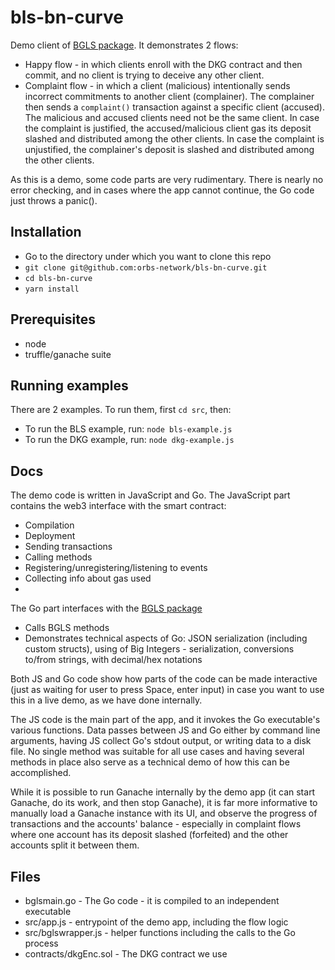 # bls-bn-curve

Demo client of [BGLS package](https://github.com/orbs-network/bgls). It demonstrates 2 flows:
* Happy flow - in which clients enroll with the DKG contract and then commit, and no client is trying to deceive any other client.
* Complaint flow - in which a client (malicious) intentionally sends incorrect commitments to another client (complainer).
The complainer then sends a `complaint()` transaction against a specific client (accused).
The malicious and accused clients need not be the same client. In case the complaint is justified, the accused/malicious client gas its deposit slashed and distributed among the other clients.
In case the complaint is unjustified, the complainer's deposit is slashed and distributed among the other clients.

As this is a demo, some code parts are very rudimentary. There is nearly no error checking, and in cases where the app cannot continue, the Go code just throws a panic().

## Installation

* Go to the directory under which you want to clone this repo
* `git clone git@github.com:orbs-network/bls-bn-curve.git`
* `cd bls-bn-curve`
* `yarn install`

## Prerequisites
* node
* truffle/ganache suite

## Running examples

There are 2 examples. To run them, first `cd src`, then:
* To run the BLS example, run: `node bls-example.js`
* To run the DKG example, run: `node dkg-example.js`

## Docs

The demo code is written in JavaScript and Go.
The JavaScript part contains the web3 interface with the smart contract:
 * Compilation
 * Deployment
 * Sending transactions
 * Calling methods
 * Registering/unregistering/listening to events
 * Collecting info about gas used
 *

The Go part interfaces with the [BGLS package](https://github.com/orbs-network/bgls)
 * Calls BGLS methods
 * Demonstrates technical aspects of Go: JSON serialization (including custom structs), using of Big Integers - serialization, conversions to/from strings, with decimal/hex notations

Both JS and Go code show how parts of the code can be made interactive (just as waiting for user to press Space, enter input) in case you want to use this in a live demo, as we have done internally.

The JS code is the main part of the app, and it invokes the Go executable's various functions. Data passes between JS and Go either by command line arguments, having JS collect Go's stdout output, or writing data to a disk file.
No single method was suitable for all use cases and having several methods in place also serve as a technical demo of how this can be accomplished.

While it is possible to run Ganache internally by the demo app (it can start Ganache, do its work, and then stop Ganache), it is far more informative to manually load
a Ganache instance with its UI, and observe the progress of transactions and the accounts' balance - especially in complaint flows where one account has its deposit slashed (forfeited) and the other accounts split it between them.

## Files
* bglsmain.go - The Go code - it is compiled to an independent executable
* src/app.js - entrypoint of the demo app, including the flow logic
* src/bglswrapper.js - helper functions including the calls to the Go process
* contracts/dkgEnc.sol - The DKG contract we use




